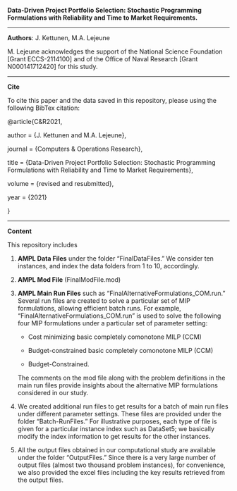 **Data-Driven Project Portfolio Selection: Stochastic Programming Formulations with Reliability and Time to Market Requirements.**

<!-- blank line --> 
---- 
<!-- blank line --> 


**Authors**: J. Kettunen, M.A. Lejeune 

M. Lejeune acknowledges the support of the National Science Foundation [Grant ECCS-2114100] and of the Office of Naval Research [Grant N000141712420] for this study.

<!-- blank line --> 
---- 
<!-- blank line --> 

**Cite**

To cite this paper and the data saved in this repository, please  using the following BibTex citation: 

@article{C&R2021,
 
 author =        {J. Kettunen and M.A. Lejeune},

 journal =     {Computers \& Operations Research},

 title =         {Data-Driven Project Portfolio Selection: Stochastic Programming Formulations with Reliability and Time to Market Requirements},

volume =  {revised and resubmitted},

year =          {2021}

}  

<!-- blank line --> 
---- 
<!-- blank line --> 


**Content**

This repository includes
1.   **AMPL Data Files** under the folder “FinalDataFiles.” We consider ten instances, and index the data folders from 1 to 10, accordingly. 


2.	**AMPL Mod File** (FinalModFile.mod)

3.	**AMPL Main Run Files** such as “FinalAlternativeFormulations_COM.run.” Several run files are created to solve a particular set of MIP formulations, allowing efficient batch  	runs. For example, “FinalAlternativeFormulations_COM.run” is used to solve the following four MIP formulations under a particular set of parameter setting: 

	- Cost minimizing basic completely comonotone MILP (CCM)

	- Budget-constrained basic completely comonotone MILP (CCM)

	- Budget-Constrained. 

	The comments on the mod file along with the problem definitions in the main run files provide insights about the alternative MIP formulations considered in our study.

4.	We created additional run files to get results for a batch of main run files under different parameter settings. These files are provided under the folder “Batch-RunFiles.” For illustrative purposes, each type of file is given for a particular instance index such as DataSet5; we basically modify the index information to get results for the other instances.

5.	All the output files obtained in our computational study are available under the folder “OutputFiles.” Since there is a very large number of output files (almost two thousand problem instances), for convenience, we also provided the excel files including the key results retrieved from the output files. 

